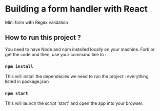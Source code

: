 # Building a form handler with React

Mini form with Regex validation

## How to run this project ?

You need to have Node and npm installed locally on your machine.
Fork or get the code and then, use your command line to :

### `npm install`

This will install the dependecies we need to run the project : everything listed in package.json

### `npm start`

This will launch the script 'start' and open the app into your browser.
